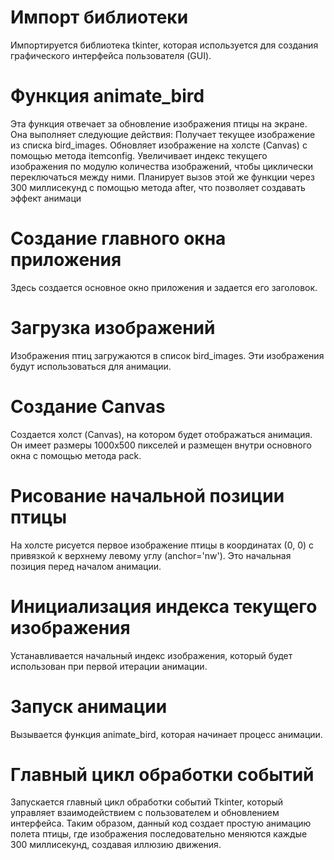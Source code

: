# Импорт библиотеки
Импортируется библиотека tkinter, которая используется для создания графического интерфейса пользователя (GUI).

# Функция animate_bird
Эта функция отвечает за обновление изображения птицы на экране. Она выполняет следующие действия:
Получает текущее изображение из списка bird_images.
Обновляет изображение на холсте (Canvas) с помощью метода itemconfig.
Увеличивает индекс текущего изображения по модулю количества изображений, чтобы циклически переключаться между ними.
Планирует вызов этой же функции через 300 миллисекунд с помощью метода after, что позволяет создавать эффект анимаци

# Создание главного окна приложения
Здесь создается основное окно приложения и задается его заголовок.

# Загрузка изображений
Изображения птиц загружаются в список bird_images. Эти изображения будут использоваться для анимации.

# Создание Canvas
Создается холст (Canvas), на котором будет отображаться анимация. Он имеет размеры 1000x500 пикселей и размещен внутри основного окна с помощью метода pack.

# Рисование начальной позиции птицы
На холсте рисуется первое изображение птицы в координатах (0, 0) с привязкой к верхнему левому углу (anchor='nw'). Это начальная позиция перед началом анимации.

# Инициализация индекса текущего изображения
Устанавливается начальный индекс изображения, который будет использован при первой итерации анимации.

# Запуск анимации
Вызывается функция animate_bird, которая начинает процесс анимации.

# Главный цикл обработки событий
Запускается главный цикл обработки событий Tkinter, который управляет взаимодействием с пользователем и обновлением интерфейса.
Таким образом, данный код создает простую анимацию полета птицы, где изображения последовательно меняются каждые 300 миллисекунд, создавая иллюзию движения.







